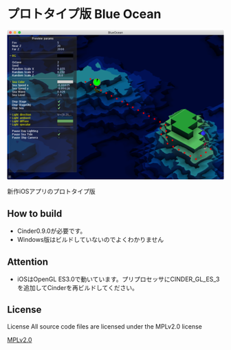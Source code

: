 # プロトタイプ版 Blue Ocean

![スクリーンショット](screen_shot.png)

新作iOSアプリのプロトタイプ版

## How to build
+ Cinder0.9.0が必要です。
+ Windows版はビルドしていないのでよくわかりません


## Attention
+ iOSはOpenGL ES3.0で動いています。プリプロセッサにCINDER_GL_ES_3を追加してCinderを再ビルドしてください。


## License
License All source code files are licensed under the MPLv2.0 license

[MPLv2.0](https://www.mozilla.org/MPL/2.0/)
